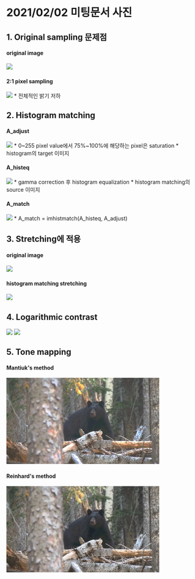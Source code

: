 # 2021/02/02 미팅문서 사진

## 1. Original sampling 문제점
#### original image
<img src = "./A.jpg">

#### 2:1 pixel sampling
<img src = "./A_resize.jpg">
 * 전체적인 밝기 저하


## 2. Histogram matching
#### A_adjust
<img src = "./A_adjust.jpg">
 * 0~255 pixel value에서 75%~100%에 해당하는 pixel은 saturation
 * histogram의 target 이미지

#### A_histeq
<img src = "./A_histeq.jpg">
 * gamma correction 후 histogram equalization
 * histogram matching의 source 이미지

#### A_match
<img src = "./A_match.jpg">
 * A_match = imhistmatch(A_histeq, A_adjust)


## 3. Stretching에 적용
#### original image
<img src = "./A.jpg">

#### histogram matching stretching
<img src = "./B.bmp">

## 4. Logarithmic contrast
<img src = "./original.bmp" width="400"> <img src = "./apadtivetonemapped.bmp" width="400">

## 5. Tone mapping
#### Mantiuk's method
<img src = "./ldr-Mantiuk_2.5_0.85_0.9.jpg" width="400">

#### Reinhard's method
<img src = "./ldr-Reinhard_2.5_1.jpg" width="400">
